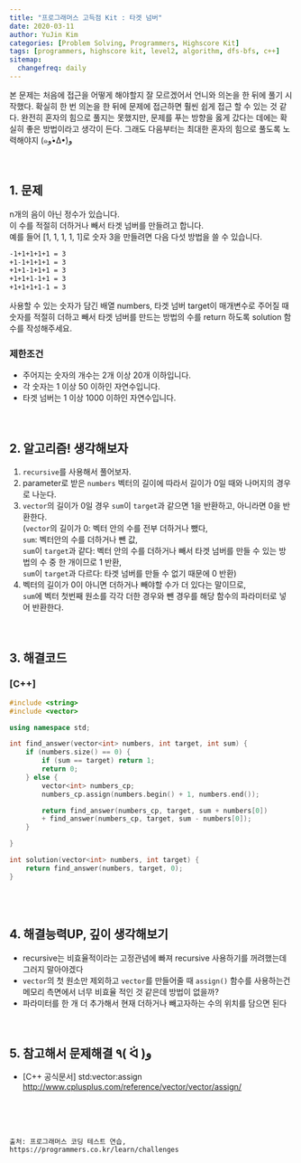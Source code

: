 ```yaml
---
title: "프로그래머스 고득점 Kit : 타겟 넘버"
date: 2020-03-11
author: YuJin Kim
categories: [Problem Solving, Programmers, Highscore Kit]
tags: [programmers, highscore kit, level2, algorithm, dfs-bfs, c++]
sitemap:
  changefreq: daily
---
```


본 문제는 처음에 접근을 어떻게 해야할지 잘 모르겠어서 언니와 의논을 한 뒤에 풀기 시작했다. 확실히 한 번 의논을 한 뒤에 문제에 접근하면 훨씬 쉽게 접근 할 수 있는 것 같다. 완전히 혼자의 힘으로 풀지는 못했지만, 문제를 푸는 방향을 옳게 갔다는 데에는 확실히 좋은 방법이라고 생각이 든다. 그래도 다음부터는 최대한 혼자의 힘으로 풀도록 노력해야지 (๑و•̀Δ•́)و  
<br/>
<br/>

## 1. 문제

n개의 음이 아닌 정수가 있습니다.  
이 수를 적절히 더하거나 빼서 타겟 넘버를 만들려고 합니다.  
예를 들어 [1, 1, 1, 1, 1]로 숫자 3을 만들려면 다음 다섯 방법을 쓸 수 있습니다.

```md
-1+1+1+1+1 = 3
+1-1+1+1+1 = 3
+1+1-1+1+1 = 3
+1+1+1-1+1 = 3
+1+1+1+1-1 = 3
```

사용할 수 있는 숫자가 담긴 배열 numbers, 타겟 넘버 target이 매개변수로 주어질 때 숫자를 적절히 더하고 빼서 타겟 넘버를 만드는 방법의 수를 return 하도록 solution 함수를 작성해주세요.

### 제한조건

- 주어지는 숫자의 개수는 2개 이상 20개 이하입니다.
- 각 숫자는 1 이상 50 이하인 자연수입니다.
- 타겟 넘버는 1 이상 1000 이하인 자연수입니다.
  <br/><br/><br/>

## 2. 알고리즘! 생각해보자

1. `recursive`를 사용해서 풀어보자.
2. parameter로 받은 `numbers` 벡터의 길이에 따라서 길이가 0일 때와 나머지의 경우로 나눈다.
3. `vector`의 길이가 0일 경우 `sum`이 `target`과 같으면 1을 반환하고, 아니라면 0을 반환한다.  
   (`vector`의 길이가 0: 벡터 안의 수를 전부 더하거나 뺐다,  
   `sum`: 벡터안의 수를 더하거나 뺀 값,  
   `sum`이 `target`과 같다: 벡터 안의 수를 더하거나 빼서 타겟 넘버를 만들 수 있는 방법의 수 중 한 개이므로 1 반환,  
   `sum`이 `target`과 다르다: 타겟 넘버를 만들 수 없기 때문에 0 반환)
4. 벡터의 길이가 0이 아니면 더하거나 빼야할 수가 더 있다는 말이므로,  
   `sum`에 벡터 첫번째 원소를 각각 더한 경우와 뺀 경우를 해당 함수의 파라미터로 넣어 반환한다.  
   <br/><br/>

## 3. 해결코드

### [C++]

```c++
#include <string>
#include <vector>

using namespace std;

int find_answer(vector<int> numbers, int target, int sum) {
    if (numbers.size() == 0) {
        if (sum == target) return 1;
        return 0;
    } else {
        vector<int> numbers_cp;
        numbers_cp.assign(numbers.begin() + 1, numbers.end());

        return find_answer(numbers_cp, target, sum + numbers[0])
        + find_answer(numbers_cp, target, sum - numbers[0]);
    }

}

int solution(vector<int> numbers, int target) {
    return find_answer(numbers, target, 0);
}
```

<br/><br/>

## 4. 해결능력UP, 깊이 생각해보기

- recursive는 비효율적이라는 고정관념에 빠져 recursive 사용하기를 꺼려했는데 그러지 말아야겠다
- `vector`의 첫 원소만 제외하고 `vector`를 만들어줄 때 `assign()` 함수를 사용하는건 메모리 측면에서 너무 비효율 적인 것 같은데 방법이 없을까?
- 파라미터를 한 개 더 추가해서 현재 더하거나 빼고자하는 수의 위치를 담으면 된다
  <br/><br/><br/>

## 5. 참고해서 문제해결 ٩( ᐛ )و

- [C++ 공식문서] std:vector:assign <http://www.cplusplus.com/reference/vector/vector/assign/>

<br/><br/><br/>

```
출처: 프로그래머스 코딩 테스트 연습, https://programmers.co.kr/learn/challenges
```
